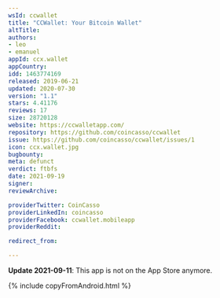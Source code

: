 ```yaml
---
wsId: ccwallet
title: "CCWallet: Your Bitcoin Wallet"
altTitle: 
authors:
- leo
- emanuel
appId: ccx.wallet
appCountry: 
idd: 1463774169
released: 2019-06-21
updated: 2020-07-30
version: "1.1"
stars: 4.41176
reviews: 17
size: 28720128
website: https://ccwalletapp.com/
repository: https://github.com/coincasso/ccwallet
issue: https://github.com/coincasso/ccwallet/issues/1
icon: ccx.wallet.jpg
bugbounty: 
meta: defunct
verdict: ftbfs
date: 2021-09-19
signer: 
reviewArchive:

providerTwitter: CoinCasso
providerLinkedIn: coincasso
providerFacebook: ccwallet.mobileapp
providerReddit: 

redirect_from:

---
```


**Update 2021-09-11**: This app is not on the App Store anymore.

{% include copyFromAndroid.html %}
